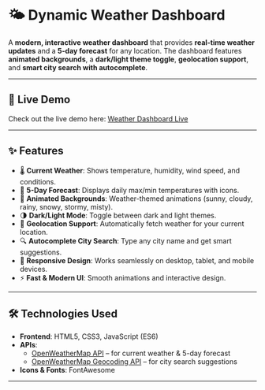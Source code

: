 # 🌤️ Dynamic Weather Dashboard


A **modern, interactive weather dashboard** that provides **real-time weather updates** and a **5-day forecast** for any location. The dashboard features **animated backgrounds**, a **dark/light theme toggle**, **geolocation support**, and **smart city search with autocomplete**.

---

## 🚀 Live Demo

Check out the live demo here: [Weather Dashboard Live](https://weatherxio.vercel.app/)

---

## ✨ Features

- 🌡️ **Current Weather**: Shows temperature, humidity, wind speed, and conditions.  
- 📅 **5-Day Forecast**: Displays daily max/min temperatures with icons.  
- 🎨 **Animated Backgrounds**: Weather-themed animations (sunny, cloudy, rainy, snowy, stormy, misty).  
- 🌗 **Dark/Light Mode**: Toggle between dark and light themes.  
- 📍 **Geolocation Support**: Automatically fetch weather for your current location.  
- 🔍 **Autocomplete City Search**: Type any city name and get smart suggestions.  
- 📱 **Responsive Design**: Works seamlessly on desktop, tablet, and mobile devices.  
- ⚡ **Fast & Modern UI**: Smooth animations and interactive design.

---

## 🛠️ Technologies Used

- **Frontend**: HTML5, CSS3, JavaScript (ES6)  
- **APIs**:  
  - [OpenWeatherMap API](https://openweathermap.org/api) – for current weather & 5-day forecast  
  - [OpenWeatherMap Geocoding API](https://openweathermap.org/api/geocoding-api) – for city search suggestions  
- **Icons & Fonts**: FontAwesome  

---
